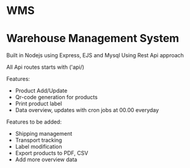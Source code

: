# WMS

# Warehouse Management System
Built in Nodejs using Express, EJS and Mysql
Using Rest Api approach

All Api routes starts with ('api/)

Features:
  * Product Add/Update
  * Qr-code generation for products
  * Print product label
  * Data overview, updates with cron jobs at 00.00 everyday
  
 
 Features to be added:
  * Shipping management
  * Transport tracking
  * Label modification
  * Export products to PDF, CSV
  * Add more overview data
